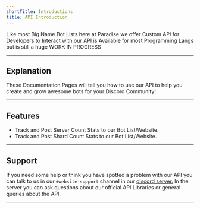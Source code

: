 ```yaml
---
shortTitle: Introductions
title: API Introduction
---
```


Like most Big Name Bot Lists here at Paradise we offer Custom API for Developers to Interact with 
our API is Available for most Programming Langs but is still a huge WORK IN PROGRESS

---

## Explanation
These Documentation Pages will tell you how to use our API to help you create and grow awesome bots for your Discord Community!

---

## Features
* Track and Post Server Count Stats to our Bot List/Website.
* Track and Post Shard Count Stats to our Bot List/Website.

---

## Support
If you need some help or think you have spotted a problem with our API you can talk to us in our `#website-support` channel in our [discord server.](https://discord.gg/ZAgkp2Q)
In the server you can ask questions about our official API Libraries or general queries about the API.

---

